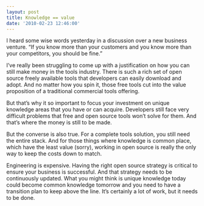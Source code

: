 ```yaml
---
layout: post
title: Knowledge == value
date: '2010-02-23 12:46:00'
---
```



I heard some wise words yesterday in a discussion over a new business venture. “If you know more than your customers and you know more than your competitors, you should be fine.”

I’ve really been struggling to come up with a justification on how you can still make money in the tools industry. There is such a rich set of open source freely available tools that developers can easily download and adopt. And no matter how you spin it, those free tools cut into the value proposition of a traditional commercial tools offering.

But that’s why it so important to focus your investment on unique knowledge areas that you have or can acquire. Developers still face very difficult problems that free and open source tools won’t solve for them. And that’s where the money is still to be made.

But the converse is also true. For a complete tools solution, you still need the entire stack. And for those things where knowledge is common place, which have the least value (sorry), working in open source is really the only way to keep the costs down to match.

Engineering is expensive. Having the right open source strategy is critical to ensure your business is successful. And that strategy needs to be continuously updated. What you might think is unique knowledge today could become common knowledge tomorrow and you need to have a transition plan to keep above the line. It’s certainly a lot of work, but it needs to be done.


